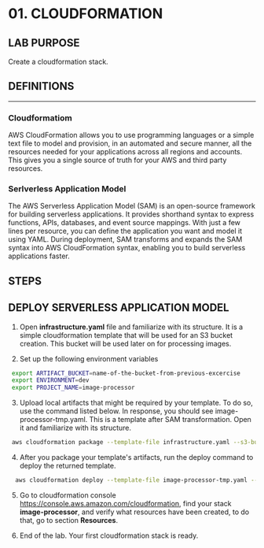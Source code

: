 # 01. CLOUDFORMATION

## LAB PURPOSE

Create a cloudformation stack.

## DEFINITIONS
----

### Cloudformatiom

AWS CloudFormation allows you to use programming languages or a simple text file to model and provision, in an automated and secure manner, all the resources needed for your applications across all regions and accounts. This gives you a single source of truth for your AWS and third party resources.
 
### Serlverless Application Model

The AWS Serverless Application Model (SAM) is an open-source framework for building serverless applications. It provides shorthand syntax to express functions, APIs, databases, and event source mappings. With just a few lines per resource, you can define the application you want and model it using YAML. During deployment, SAM transforms and expands the SAM syntax into AWS CloudFormation syntax, enabling you to build serverless applications faster.

## STEPS


## DEPLOY SERVERLESS APPLICATION MODEL

1. Open **infrastructure.yaml** file and familiarize with its structure. It is a simple cloudformation template that will be used for an S3 bucket creation. This bucket will be used later on for processing images. 

2. Set up the following environment variables

```bash
 export ARTIFACT_BUCKET=name-of-the-bucket-from-previous-excercise
 export ENVIRONMENT=dev
 export PROJECT_NAME=image-processor
```

3. Upload local artifacts that might be required by your template. To do so, use the command listed below. In response, you should see image-processor-tmp.yaml. This is a template after SAM transformation. Open it and familiarize with its structure.

```bash
 aws cloudformation package --template-file infrastructure.yaml --s3-bucket $ARTIFACT_BUCKET --output-template-file image-processor-tmp.yaml
```

4. After you package your template's artifacts, run the deploy command to deploy the returned template.

```bash
  aws cloudformation deploy --template-file image-processor-tmp.yaml --stack-name $PROJECT_NAME --capabilities CAPABILITY_NAMED_IAM --parameter-overrides ProjectName=$PROJECT_NAME Environment=$ENVIRONMENT
```

5. Go to cloudformation console  https://console.aws.amazon.com/cloudformation, find your stack **image-processor**, and verify what resources have been created, to do that, go to section **Resources**. 

6. End of the lab. Your first cloudformation stack is ready.